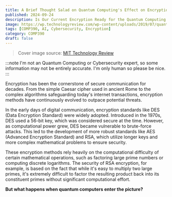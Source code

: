 ```yaml
---
title: A Brief Thought Salad on Quantum Computing's Effect on Encryption
published: 2024-09-24
description: Is Our Current Encryption Ready for the Quantum Computing Revolution?
image: https://wp.technologyreview.com/wp-content/uploads/2019/07/quantumexplainer3.2-01-10.jpg
tags: [COMP390, AI, Cybersecurity, Encryption]
category: COMP390
draft: false
---
```


> Cover image source: [MIT Technology Review](https://www.technologyreview.com/2019/07/12/134211/explainer-what-is-post-quantum-cryptography/)

:::note
I'm not an Quantum Computing or Cybersecurity expert, so some information may not be entirely accurate. I'm only human so please be nice.
:::

Encryption has been the cornerstone of secure communication for decades. From the simple Caesar cipher used in ancient Rome to the complex algorithms safeguarding today's internet transactions, encryption methods have continuously evolved to outpace potential threats.

In the early days of digital communication, encryption standards like DES (Data Encryption Standard) were widely adopted. Introduced in the 1970s, DES used a 56-bit key, which was considered secure at the time. However, as computational power grew, DES became vulnerable to brute-force attacks. This led to the development of more robust standards like AES (Advanced Encryption Standard) and RSA, which utilize longer keys and more complex mathematical problems to ensure security.

These encryption methods rely heavily on the computational difficulty of certain mathematical operations, such as factoring large prime numbers or computing discrete logarithms. The security of RSA encryption, for example, is based on the fact that while it's easy to multiply two large primes, it's extremely difficult to factor the resulting product back into its constituent primes without significant computational effort.

**But what happens when quantum computers enter the picture?**

